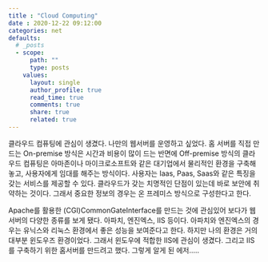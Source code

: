 ```yaml
---
title : "Cloud Computing"
date : 2020-12-22 09:12:00 
categories: net 
defaults:
  # _posts
  - scope:
      path: ""
      type: posts
    values:
      layout: single
      author_profile: true
      read_time: true
      comments: true
      share: true
      related: true
---
```


클라우드 컴퓨팅에 관심이 생겼다. 나만의 웹서버를 운영하고 싶었다. 홈 서버를 직접 만드는 On-premise 방식은 시간과 비용이 많이 드는 반면에
Off-premise 방식의 클라우드 컴퓨팅은 아마존이나 마이크로소프트와 같은 대기업에서 물리적인 환경을 구축해 놓고, 사용자에게 임대를 해주는 방식이다. 사용자는 Iaas, Paas, Saas와 같은 특징을 갖는 서비스를 제공할 수 있다. 클라우드가 갖는 치명적인 단점이 있는데 바로 보안에 취약하는 것이다. 그래서 중요한 정보의 경우는 온 프레미스 방식으로 구성한다고 한다.

Apache를 활용한 (CGI)CommonGateInterface를 만드는 것에 관심있어 보다가 웹서버의 다양한 종류를 보게 됐다. 아파치, 엔진엑스, IIS 등이다. 아파치와 엔진엑스의 경우는 유닉스와 리눅스 환경에서 좋은 성능을 보여준다고 한다. 하지만 나의 환경은 거의 대부분 윈도우즈 환경이었다. 그래서 윈도우에 적합한 IIS에 관심이 생겼다. 그리고 IIS를 구축하기 위한 홈서버를 만드려고 했다. 그렇게 알게 된 에저.....




